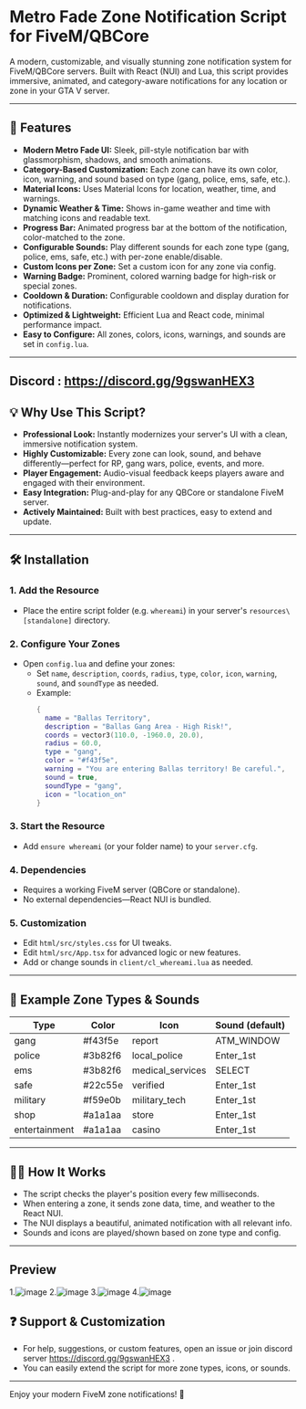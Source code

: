 # Metro Fade Zone Notification Script for FiveM/QBCore

A modern, customizable, and visually stunning zone notification system for FiveM/QBCore servers. Built with React (NUI) and Lua, this script provides immersive, animated, and category-aware notifications for any location or zone in your GTA V server.

---

## 🚀 Features

- **Modern Metro Fade UI:** Sleek, pill-style notification bar with glassmorphism, shadows, and smooth animations.
- **Category-Based Customization:** Each zone can have its own color, icon, warning, and sound based on type (gang, police, ems, safe, etc.).
- **Material Icons:** Uses Material Icons for location, weather, time, and warnings.
- **Dynamic Weather & Time:** Shows in-game weather and time with matching icons and readable text.
- **Progress Bar:** Animated progress bar at the bottom of the notification, color-matched to the zone.
- **Configurable Sounds:** Play different sounds for each zone type (gang, police, ems, safe, etc.) with per-zone enable/disable.
- **Custom Icons per Zone:** Set a custom icon for any zone via config.
- **Warning Badge:** Prominent, colored warning badge for high-risk or special zones.
- **Cooldown & Duration:** Configurable cooldown and display duration for notifications.
- **Optimized & Lightweight:** Efficient Lua and React code, minimal performance impact.
- **Easy to Configure:** All zones, colors, icons, warnings, and sounds are set in `config.lua`.

---

## Discord : https://discord.gg/9gswanHEX3

## 💡 Why Use This Script?

- **Professional Look:** Instantly modernizes your server's UI with a clean, immersive notification system.
- **Highly Customizable:** Every zone can look, sound, and behave differently—perfect for RP, gang wars, police, events, and more.
- **Player Engagement:** Audio-visual feedback keeps players aware and engaged with their environment.
- **Easy Integration:** Plug-and-play for any QBCore or standalone FiveM server.
- **Actively Maintained:** Built with best practices, easy to extend and update.

---

## 🛠️ Installation

### 1. **Add the Resource**
- Place the entire script folder (e.g. `whereami`) in your server's `resources\[standalone]` directory.

### 2. **Configure Your Zones**
- Open `config.lua` and define your zones:
  - Set `name`, `description`, `coords`, `radius`, `type`, `color`, `icon`, `warning`, `sound`, and `soundType` as needed.
  - Example:
    ```lua
    {
      name = "Ballas Territory",
      description = "Ballas Gang Area - High Risk!",
      coords = vector3(110.0, -1960.0, 20.0),
      radius = 60.0,
      type = "gang",
      color = "#f43f5e",
      warning = "You are entering Ballas territory! Be careful.",
      sound = true,
      soundType = "gang",
      icon = "location_on"
    }
    ```

### 3. **Start the Resource**
- Add `ensure whereami` (or your folder name) to your `server.cfg`.

### 4. **Dependencies**
- Requires a working FiveM server (QBCore or standalone).
- No external dependencies—React NUI is bundled.

### 5. **Customization**
- Edit `html/src/styles.css` for UI tweaks.
- Edit `html/src/App.tsx` for advanced logic or new features.
- Add or change sounds in `client/cl_whereami.lua` as needed.

---

## 📝 Example Zone Types & Sounds
| Type      | Color      | Icon           | Sound (default)         |
|-----------|------------|----------------|------------------------|
| gang      | #f43f5e    | report         | ATM_WINDOW             |
| police    | #3b82f6    | local_police   | Enter_1st              |
| ems       | #3b82f6    | medical_services| SELECT                |
| safe      | #22c55e    | verified       | Enter_1st              |
| military  | #f59e0b    | military_tech  | Enter_1st              |
| shop      | #a1a1aa    | store          | Enter_1st              |
| entertainment | #a1a1aa| casino         | Enter_1st              |

---

## 🧑‍💻 How It Works
- The script checks the player's position every few milliseconds.
- When entering a zone, it sends zone data, time, and weather to the React NUI.
- The NUI displays a beautiful, animated notification with all relevant info.
- Sounds and icons are played/shown based on zone type and config.

---

## Preview 
1.![image](https://github.com/user-attachments/assets/655a956a-2a46-4147-ab2b-94074ba82728)
2.![image](https://github.com/user-attachments/assets/73e9a52f-7d85-48a7-a8e7-3f66a2d6c8e0)
3.![image](https://github.com/user-attachments/assets/732c3393-7e9f-4662-a761-58c42124cb5b)
4.![image](https://github.com/user-attachments/assets/f9c025a1-b0ad-43e6-bf6c-1b79d0a38d55)





## ❓ Support & Customization
- For help, suggestions, or custom features, open an issue or join discord server https://discord.gg/9gswanHEX3 .
- You can easily extend the script for more zone types, icons, or sounds.

---

Enjoy your modern FiveM zone notifications! 🚦
